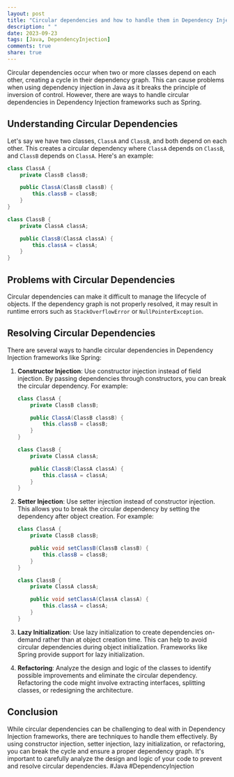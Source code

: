 ```yaml
---
layout: post
title: "Circular dependencies and how to handle them in Dependency Injection in Java."
description: " "
date: 2023-09-23
tags: [Java, DependencyInjection]
comments: true
share: true
---
```


Circular dependencies occur when two or more classes depend on each other, creating a cycle in their dependency graph. This can cause problems when using dependency injection in Java as it breaks the principle of inversion of control. However, there are ways to handle circular dependencies in Dependency Injection frameworks such as Spring.

## Understanding Circular Dependencies

Let's say we have two classes, `ClassA` and `ClassB`, and both depend on each other. This creates a circular dependency where `ClassA` depends on `ClassB`, and `ClassB` depends on `ClassA`. Here's an example:

```java
class ClassA {
    private ClassB classB;

    public ClassA(ClassB classB) {
        this.classB = classB;
    }
}

class ClassB {
    private ClassA classA;

    public ClassB(ClassA classA) {
        this.classA = classA;
    }
}
```

## Problems with Circular Dependencies

Circular dependencies can make it difficult to manage the lifecycle of objects. If the dependency graph is not properly resolved, it may result in runtime errors such as `StackOverflowError` or `NullPointerException`.

## Resolving Circular Dependencies

There are several ways to handle circular dependencies in Dependency Injection frameworks like Spring:

1. **Constructor Injection**: Use constructor injection instead of field injection. By passing dependencies through constructors, you can break the circular dependency. For example:

   ```java
   class ClassA {
       private ClassB classB;
   
       public ClassA(ClassB classB) {
           this.classB = classB;
       }
   }
   
   class ClassB {
       private ClassA classA;
   
       public ClassB(ClassA classA) {
           this.classA = classA;
       }
   }
   ```

2. **Setter Injection**: Use setter injection instead of constructor injection. This allows you to break the circular dependency by setting the dependency after object creation. For example:

   ```java
   class ClassA {
       private ClassB classB;
   
       public void setClassB(ClassB classB) {
           this.classB = classB;
       }
   }
   
   class ClassB {
       private ClassA classA;
   
       public void setClassA(ClassA classA) {
           this.classA = classA;
       }
   }
   ```

3. **Lazy Initialization**: Use lazy initialization to create dependencies on-demand rather than at object creation time. This can help to avoid circular dependencies during object initialization. Frameworks like Spring provide support for lazy initialization.

4. **Refactoring**: Analyze the design and logic of the classes to identify possible improvements and eliminate the circular dependency. Refactoring the code might involve extracting interfaces, splitting classes, or redesigning the architecture.

## Conclusion

While circular dependencies can be challenging to deal with in Dependency Injection frameworks, there are techniques to handle them effectively. By using constructor injection, setter injection, lazy initialization, or refactoring, you can break the cycle and ensure a proper dependency graph. It's important to carefully analyze the design and logic of your code to prevent and resolve circular dependencies. #Java #DependencyInjection